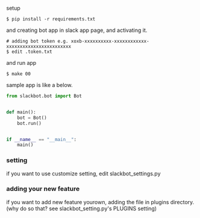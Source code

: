 setup

```console
$ pip install -r requirements.txt
```

and creating bot app in slack app page, and activating it.

```
# adding bot token e.g. xoxb-xxxxxxxxxx-xxxxxxxxxxxx-xxxxxxxxxxxxxxxxxxxxxxxx
$ edit .token.txt
```

and run app

```
$ make 00
```

sample app is like a below.

```python
from slackbot.bot import Bot


def main():
    bot = Bot()
    bot.run()


if __name__ == "__main__":
    main()
```

### setting

if you want to use customize setting, edit slackbot_settings.py

### adding your new feature

if you want to add new feature yourown, adding the file in plugins directory.
(why do so that? see slackbot_setting.py's PLUGINS setting)
